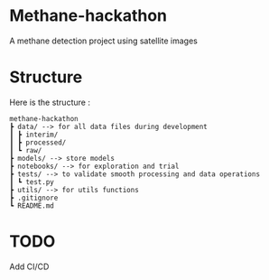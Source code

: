 # Methane-hackathon
A methane detection project using satellite images

# Structure
Here is the structure : 

````
methane-hackathon
┣ data/ --> for all data files during development
┃ ┣ interim/
┃ ┣ processed/
┃ ┗ raw/
┣ models/ --> store models 
┣ notebooks/ --> for exploration and trial
┣ tests/ --> to validate smooth processing and data operations
┃ ┗ test.py
┣ utils/ --> for utils functions
┣ .gitignore
┗ README.md
````

# TODO
Add CI/CD
